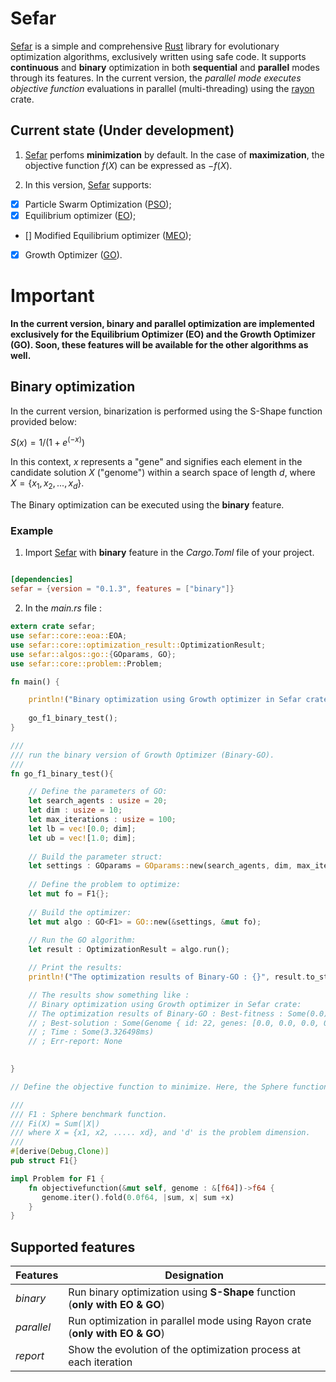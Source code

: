 # Sefar 

[Sefar](https://github.com/SaadDAHMANI/sefar) is a simple and comprehensive [Rust](https://github.com/rust-lang/rust) library for evolutionary optimization algorithms, exclusively written using safe code. It supports **continuous** and **binary** optimization in both **sequential** and **parallel** modes through its features. In the current version, the *_parallel mode executes objective function_* evaluations in parallel (multi-threading) using the [rayon](https://github.com/rayon-rs/rayon) crate.

## Current state (Under development)

1. [Sefar](https://github.com/SaadDAHMANI/sefar) perfoms **minimization** by default. In the case of **maximization**, the objective function $f(X)$ can be expressed as $-f(X)$.

2. In this version, [Sefar](https://github.com/SaadDAHMANI/sefar) supports: 

- [X] Particle Swarm Optimization ([PSO](https://doi.org/10.1109/ICNN.1995.488968));   
- [X] Equilibrium optimizer ([EO](https://doi.org/10.1016/j.knosys.2019.105190));
- [] Modified Equilibrium optimizer ([MEO](https://doi.org/10.1016/j.asoc.2020.106542));
- [X] Growth Optimizer ([GO](https://doi.org/10.1016/j.knosys.2022.110206)).

# Important

**In the current version, binary and parallel optimization are implemented exclusively for the Equilibrium Optimizer (EO) and the Growth Optimizer (GO). Soon, these features will be available for the other algorithms as well.**

## Binary optimization

In the current version, binarization is performed using the S-Shape function provided below:

$S(x) = 1/(1 + e^{(-x)})$

In this context, *x* represents a "gene" and signifies each element in the candidate solution *X* ("genome") within a search space of length *d*, where $X= \{x_1, x_2, ..., x_d\}$. 

The Binary optimization can be executed using the **binary** feature.

### Example
1. Import [Sefar](https://github.com/SaadDAHMANI/sefar) with **binary** feature in the *Cargo.Toml* file of your project.

```toml

[dependencies]
sefar = {version = "0.1.3", features = ["binary"]}
```

2. In the *main.rs* file :

```Rust
extern crate sefar;
use sefar::core::eoa::EOA;
use sefar::core::optimization_result::OptimizationResult;
use sefar::algos::go::{GOparams, GO};
use sefar::core::problem::Problem;

fn main() {

    println!("Binary optimization using Growth optimizer in Sefar crate:");
   
    go_f1_binary_test();
}

///
/// run the binary version of Growth Optimizer (Binary-GO).
/// 
fn go_f1_binary_test(){

    // Define the parameters of GO:
    let search_agents : usize = 20;
    let dim : usize = 10;
    let max_iterations : usize = 100;
    let lb = vec![0.0; dim];
    let ub = vec![1.0; dim];
    
    // Build the parameter struct:
    let settings : GOparams = GOparams::new(search_agents, dim, max_iterations, &lb, &ub);
    
    // Define the problem to optimize:
    let mut fo = F1{};
  
    // Build the optimizer:
    let mut algo : GO<F1> = GO::new(&settings, &mut fo);
    
    // Run the GO algorithm: 
    let result : OptimizationResult = algo.run();

    // Print the results:
    println!("The optimization results of Binary-GO : {}", result.to_string());

    // The results show something like :
    // Binary optimization using Growth optimizer in Sefar crate:
    // The optimization results of Binary-GO : Best-fitness : Some(0.0) 
    // ; Best-solution : Some(Genome { id: 22, genes: [0.0, 0.0, 0.0, 0.0, 0.0, 0.0, 0.0, 0.0, 0.0, 0.0], fitness: Some(0.0) }) 
    // ; Time : Some(3.326498ms) 
    // ; Err-report: None

    
} 

// Define the objective function to minimize. Here, the Sphere function is implemented.

///
/// F1 : Sphere benchmark function. 
/// Fi(X) = Sum(|X|)
/// where X = {x1, x2, ..... xd}, and 'd' is the problem dimension.
/// 
#[derive(Debug,Clone)]
pub struct F1{}

impl Problem for F1 {
    fn objectivefunction(&mut self, genome : &[f64])->f64 {         
       genome.iter().fold(0.0f64, |sum, x| sum +x)
    }
}
```

## Supported features

|Features        | Designation                                                           |
| ------------- | --------------------------------------------------------------------------- |
| *_binary_*    | Run binary optimization using **S-Shape** function (**only with EO & GO**)  |
| *_parallel_*  | Run optimization in parallel mode using Rayon crate (**only with EO & GO**) | 
| *_report_*    | Show the evolution of the optimization process at each iteration            | 
